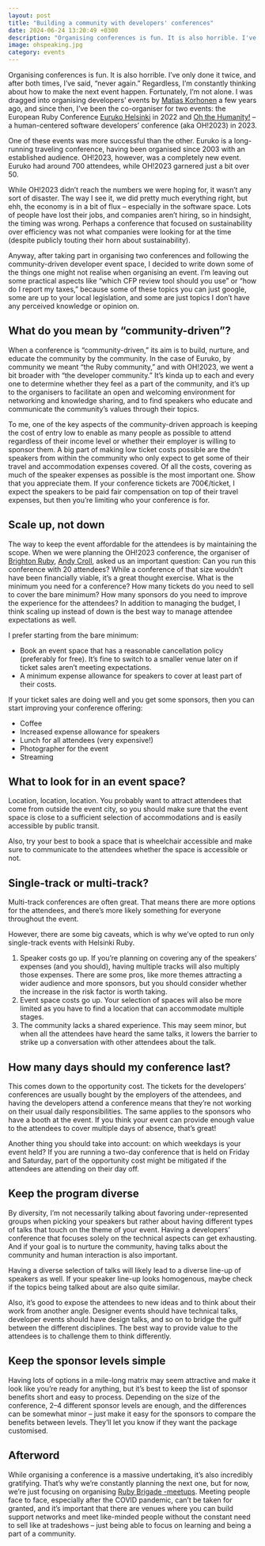 ```yaml
---
layout: post
title: "Building a community with developers' conferences"
date: 2024-06-24 13:20:49 +0300
description: "Organising conferences is fun. It is also horrible. I've only done it twice and after both times I've said 'never again'. Regardless, I'm constantly thinking how to make the next event happen."
image: ohspeaking.jpg
category: events
---
```


Organising conferences is fun. It is also horrible. I’ve only done it twice, and after both times, I’ve said, “never again.” Regardless, I’m constantly thinking about how to make the next event happen. Fortunately, I’m not alone. I was dragged into organising developers’ events by [Matias Korhonen](https://randomerrata.com) a few years ago, and since then, I’ve been the co-organiser for two events: the European Ruby Conference [Euruko Helsinki](https://2022.euruko.org) in 2022 and [Oh the Humanity!](https://oh.helsinkiruby.fi) – a human-centered software developers’ conference (aka OH!2023) in 2023.

One of these events was more successful than the other. Euruko is a long-running traveling conference, having been organised since 2003 with an established audience. OH!2023, however, was a completely new event. Euruko had around 700 attendees, while OH!2023 garnered just a bit over 50.

While OH!2023 didn’t reach the numbers we were hoping for, it wasn’t any sort of disaster. The way I see it, we did pretty much everything right, but ehh, the economy is in a bit of flux – especially in the software space. Lots of people have lost their jobs, and companies aren’t hiring, so in hindsight, the timing was wrong. Perhaps a conference that focused on sustainability over efficiency was not what companies were looking for at the time (despite publicly touting their horn about sustainability).

Anyway, after taking part in organising two conferences and following the community-driven developer event space, I decided to write down some of the things one might not realise when organising an event. I’m leaving out some practical aspects like “which CFP review tool should you use” or “how do I report my taxes,” because some of these topics you can just google, some are up to your local legislation, and some are just topics I don’t have any perceived knowledge or opinion on.

## What do you mean by “community-driven”?

When a conference is “community-driven,” its aim is to build, nurture, and educate the community by the community. In the case of Euruko, by community we meant “the Ruby community,” and with OH!2023, we went a bit broader with “the developer community.” It’s kinda up to each and every one to determine whether they feel as a part of the community, and it’s up to the organisers to facilitate an open and welcoming environment for networking and knowledge sharing, and to find speakers who educate and communicate the community’s values through their topics.

To me, one of the key aspects of the community-driven approach is keeping the cost of entry low to enable as many people as possible to attend regardless of their income level or whether their employer is willing to sponsor them. A big part of making low ticket costs possible are the speakers from within the community who only expect to get some of their travel and accommodation expenses covered. Of all the costs, covering as much of the speaker expenses as possible is the most important one. Show that you appreciate them. If your conference tickets are 700€/ticket, I expect the speakers to be paid fair compensation on top of their travel expenses, but then you’re limiting who your conference is for.

## Scale up, not down

The way to keep the event affordable for the attendees is by maintaining the scope. When we were planning the OH!2023 conference, the organiser of [Brighton Ruby](https://brightonruby.com/), [Andy Croll](https://andycroll.com/), asked us an important question: Can you run this conference with 20 attendees? While a conference of that size wouldn’t have been financially viable, it’s a great thought exercise. What is the minimum you need for a conference? How many tickets do you need to sell to cover the bare minimum? How many sponsors do you need to improve the experience for the attendees? In addition to managing the budget, I think scaling up instead of down is the best way to manage attendee expectations as well.

I prefer starting from the bare minimum:

- Book an event space that has a reasonable cancellation policy (preferably for free). It’s fine to switch to a smaller venue later on if ticket sales aren’t meeting expectations.
- A minimum expense allowance for speakers to cover at least part of their costs.

If your ticket sales are doing well and you get some sponsors, then you can start improving your conference offering:

- Coffee
- Increased expense allowance for speakers
- Lunch for all attendees (very expensive!)
- Photographer for the event
- Streaming

## What to look for in an event space?

Location, location, location. You probably want to attract attendees that come from outside the event city, so you should make sure that the event space is close to a sufficient selection of accommodations and is easily accessible by public transit.

Also, try your best to book a space that is wheelchair accessible and make sure to communicate to the attendees whether the space is accessible or not.

## Single-track or multi-track?

Multi-track conferences are often great. That means there are more options for the attendees, and there’s more likely something for everyone throughout the event.

However, there are some big caveats, which is why we’ve opted to run only single-track events with Helsinki Ruby.

1. Speaker costs go up. If you’re planning on covering any of the speakers’ expenses (and you should), having multiple tracks will also multiply those expenses. There are some pros, like more themes attracting a wider audience and more sponsors, but you should consider whether the increase in the risk factor is worth taking.
2. Event space costs go up. Your selection of spaces will also be more limited as you have to find a location that can accommodate multiple stages.
3. The community lacks a shared experience. This may seem minor, but when all the attendees have heard the same talks, it lowers the barrier to strike up a conversation with other attendees about the talk.

## How many days should my conference last?

This comes down to the opportunity cost. The tickets for the developers’ conferences are usually bought by the employers of the attendees, and having the developers attend a conference means that they’re not working on their usual daily responsibilities. The same applies to the sponsors who have a booth at the event. If you think your event can provide enough value to the attendees to cover multiple days of absence, that’s great!

Another thing you should take into account: on which weekdays is your event held? If you are running a two-day conference that is held on Friday and Saturday, part of the opportunity cost might be mitigated if the attendees are attending on their day off.

## Keep the program diverse

By diversity, I’m not necessarily talking about favoring under-represented groups when picking your speakers but rather about having different types of talks that touch on the theme of your event. Having a developers’ conference that focuses solely on the technical aspects can get exhausting. And if your goal is to nurture the community, having talks about the community and human interaction is also important.

Having a diverse selection of talks will likely lead to a diverse line-up of speakers as well. If your speaker line-up looks homogenous, maybe check if the topics being talked about are also quite similar.

Also, it’s good to expose the attendees to new ideas and to think about their work from another angle. Designer events should have technical talks, developer events should have design talks, and so on to bridge the gulf between the different disciplines. The best way to provide value to the attendees is to challenge them to think differently.

## Keep the sponsor levels simple

Having lots of options in a mile-long matrix may seem attractive and make it look like you’re ready for anything, but it’s best to keep the list of sponsor benefits short and easy to process. Depending on the size of the conference, 2–4 different sponsor levels are enough, and the differences can be somewhat minor – just make it easy for the sponsors to compare the benefits between levels. They’ll let you know if they want the package customised.

## Afterword

While organising a conference is a massive undertaking, it’s also incredibly gratifying. That’s why we’re constantly planning the next one, but for now, we’re just focusing on organising [Ruby Brigade -meetups](https://www.meetup.com/rubybrigade/). Meeting people face to face, especially after the COVID pandemic, can’t be taken for granted, and it’s important that there are venues where you can build support networks and meet like-minded people without the constant need to sell like at tradeshows – just being able to focus on learning and being a part of a community.
